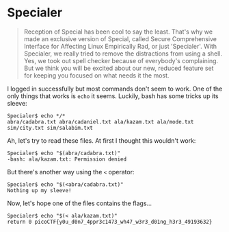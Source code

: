 # Specialer

> Reception of Special has been cool to say the least. That's why we made an exclusive version of Special, called Secure Comprehensive Interface for Affecting Linux Empirically Rad, or just 'Specialer'. With Specialer, we really tried to remove the distractions from using a shell. Yes, we took out spell checker because of everybody's complaining. But we think you will be excited about our new, reduced feature set for keeping you focused on what needs it the most.

I logged in successfully but most commands don't seem to work. One of the only things that works is `echo` it seems. Luckily, bash has some tricks up its sleeve:


```
Specialer$ echo */*
abra/cadabra.txt abra/cadaniel.txt ala/kazam.txt ala/mode.txt sim/city.txt sim/salabim.txt
```

Ah, let's try to read these files. At first I thought this wouldn't work:

```
Specialer$ echo "$(abra/cadabra.txt)"
-bash: ala/kazam.txt: Permission denied
```

But there's another way using the `<` operator:

```
Specialer$ echo "$(<abra/cadabra.txt)"
Nothing up my sleeve!
```

Now, let's hope one of the files contains the flags...

```
Specialer$ echo "$(< ala/kazam.txt)"
return 0 picoCTF{y0u_d0n7_4ppr3c1473_wh47_w3r3_d01ng_h3r3_49193632}
```


